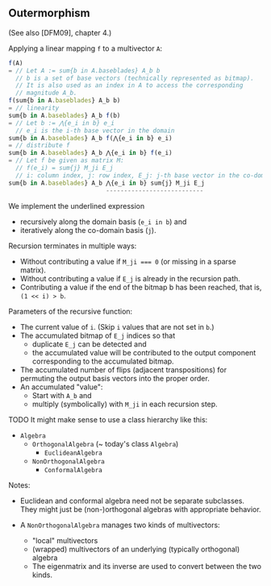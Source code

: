 Outermorphism
-------------

(See also [DFM09], chapter 4.)

Applying a linear mapping `f` to a multivector `A`:

```js
f(A)
= // Let A := sum{b in A.baseblades} A_b b
  // b is a set of base vectors (technically represented as bitmap).
  // It is also used as an index in A to access the corresponding
  // magnitude A_b.
f(sum{b in A.baseblades} A_b b)
= // linearity
sum{b in A.baseblades} A_b f(b)
= // Let b := ⋀{e_i in b} e_i
  // e_i is the i-th base vector in the domain
sum{b in A.baseblades} A_b f(⋀{e_i in b} e_i)
= // distribute f
sum{b in A.baseblades} A_b ⋀{e_i in b} f(e_i)
= // Let f be given as matrix M:
  // f(e_i) = sum{j} M_ji E_j
  // i: column index, j: row index, E_j: j-th base vector in the co-domain
sum{b in A.baseblades} A_b ⋀{e_i in b} sum{j} M_ji E_j
                           ---------------------------
```

We implement the underlined expression
- recursively along the domain basis (`e_i in b`) and
- iteratively along the co-domain basis (`j`).

Recursion terminates in multiple ways:
- Without contributing a value if `M_ji === 0` (or missing in a sparse matrix).
- Without contributing a value if `E_j` is already in the recursion path.
- Contributing a value if the end of the bitmap b has been reached,
  that is, `(1 << i) > b`.

Parameters of the recursive function:
- The current value of `i`.  (Skip `i` values that are not set in `b`.)
- The accumulated bitmap of `E_j` indices so that
  - duplicate `E_j` can be detected and
  - the accumulated value will be contributed to the output component
    corresponding to the accumulated bitmap.
- The accumulated number of flips (adjacent transpositions)
  for permuting the output basis vectors into the proper order.
- An accumulated "value":
  - Start with `A_b` and
  - multiply (symbolically) with `M_ji` in each recursion step.



TODO It might make sense to use a class hierarchy like this:
- `Algebra`
  - `OrthogonalAlgebra` (~ today's class `Algebra`)
    - `EuclideanAlgebra`
  - `NonOrthogonalAlgebra`
    - `ConformalAlgebra`

Notes:
- Euclidean and conformal algebra need not be separate subclasses.
  They might just be (non-)orthogonal algebras with appropriate behavior.

- A `NonOrthogonalAlgebra` manages two kinds of multivectors:
  - "local" multivectors
  - (wrapped) multivectors of an underlying (typically orthogonal) algebra
  - The eigenmatrix and its inverse are used to convert between the two kinds.